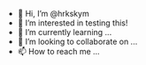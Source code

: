 - 👋 Hi, I’m @hrkskym
- 👀 I’m interested in testing this!
- 🌱 I’m currently learning ...
- 💞️ I’m looking to collaborate on ...
- 📫 How to reach me ...

<!---
hrkskym/hrkskym is a ✨ special ✨ repository because its `README.md` (this file) appears on your GitHub profile.
You can click the Preview link to take a look at your changes.
--->
